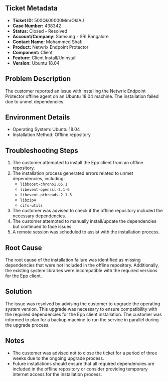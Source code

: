## Ticket Metadata
- **Ticket ID:** 500Qk00000MmrOkIAJ
- **Case Number:** 438342
- **Status:** Closed - Resolved
- **Account/Company:** Samsung - SRI Bangalore
- **Contact Name:** Mohammed Shafi
- **Product:** Netwrix Endpoint Protector
- **Component:** Client
- **Feature:** Client Install/Uninstall
- **Version:** Ubuntu 18.04

## Problem Description
The customer reported an issue with installing the Netwrix Endpoint Protector offline agent on an Ubuntu 18.04 machine. The installation failed due to unmet dependencies.

## Environment Details
- Operating System: Ubuntu 18.04
- Installation Method: Offline repository

## Troubleshooting Steps
1. The customer attempted to install the Epp client from an offline repository.
2. The installation process generated errors related to unmet dependencies, including:
   - `libboost-chrono1.65.1`
   - `libevent-openssl-2.1-6`
   - `libevent-pthreads-2.1-6`
   - `libzip4`
   - `cifs-utils`
3. The customer was advised to check if the offline repository included the necessary dependencies.
4. The customer attempted to manually install/update the dependencies but continued to face issues.
5. A remote session was scheduled to assist with the installation process.

## Root Cause
The root cause of the installation failure was identified as missing dependencies that were not included in the offline repository. Additionally, the existing system libraries were incompatible with the required versions for the Epp client.

## Solution
The issue was resolved by advising the customer to upgrade the operating system version. This upgrade was necessary to ensure compatibility with the required dependencies for the Epp client installation. The customer was informed to plan for a backup machine to run the service in parallel during the upgrade process.

## Notes
- The customer was advised not to close the ticket for a period of three weeks due to the ongoing upgrade process.
- Future installations should ensure that all required dependencies are included in the offline repository or consider providing temporary internet access for the installation process.